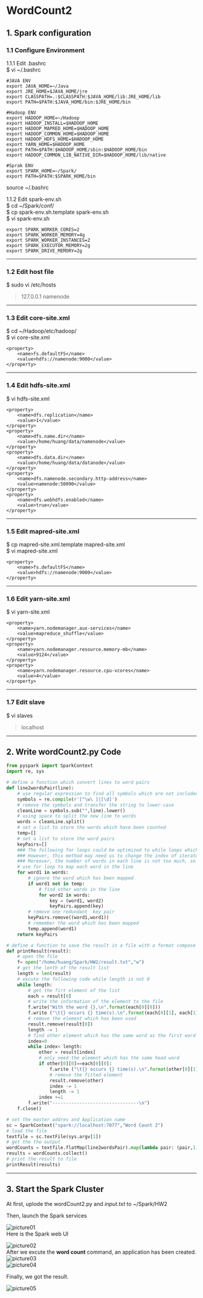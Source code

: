 # WordCount2

## 1. Spark configuration
### 1.1 Configure Environment
1.1.1 Edit .bashrc  
$ vi ~/.bashrc
```
#JAVA ENV
export JAVA_HOME=~/Java
export JRE_HOME=$JAVA_HOME/jre
export CLASSPATH=.:$CLASSPATH:$JAVA_HOME/lib:JRE_HOME/lib
export PATH=$PATH:$JAVA_HOME/bin:$JRE_HOME/bin

#Hadoop ENV
export HADOOP_HOME=~/Hadoop
export HADOOP_INSTALL=$HADOOP_HOME
export HADOOP_MAPRED_HOME=$HADOOP_HOME
export HADOOP_COMMON_HOME=$HADOOP_HOME
export HADOOP_HDFS_HOME=$HADOOP_HOME
export YARN_HOME=$HADOOP_HOME
export PATH=$PATH:$HADOOP_HOME/sbin:$HADOOP_HOME/bin
export HADOOP_COMMON_LIB_NATIVE_DIR=$HADOOP_HOME/lib/native

#Sprak ENV
export SPARK_HOME=~/Spark/
export PATH=$PATH:$SPARK_HOME/bin
```
source ~/.bashrc  

1.1.2 Edit spark-env.sh  
$ cd ~/Spark/conf/  
$ cp spark-env.sh.template spark-env.sh  
$ vi spark-env.sh
```
export SPARK_WORKER_CORES=2
export SPARK_WORKER_MEMORY=4g
export SPARK_WORKER_INSTANCES=2
export SPARK_EXECUTOR_MEMORY=2g
export SPARK_DRIVE_MEMORY=2g
```
***
### 1.2 Edit host file
$ sudo vi /etc/hosts  
>127.0.0.1  namenode

***
### 1.3 Edit core-site.xml
$ cd ~/Hadoop/etc/hadoop/  
$ vi core-site.xml
```
<property>
    <name>fs.defaultFS</name>
    <value>hdfs://namenode:9000</value>
</property>
```

***
### 1.4 Edit hdfs-site.xml
$ vi hdfs-site.xml
```
<property>
    <name>dfs.replication</name>
    <value>1</value>
</property>
<property>
    <name>dfs.name.dir</name>
    <value>/home/huang/data/namenode</value>
</property>
<property>
    <name>dfs.data.dir</name>
    <value>/home/huang/data/datanode</value>
</property>
<property>
    <name>dfs.namenode.secondary.http-address</name>
    <value>namenode:50090</value>
</property>
<property>
    <name>dfs.webhdfs.enabled</name>
    <value>true</value>
</property>
```

***
### 1.5 Edit mapred-site.xml
$ cp mapred-site.xml.template mapred-site.xml  
$ vi mapred-site.xml
```
<property>
    <name>fs.defaultFS</name>
    <value>hdfs://namenode:9000</value>
</property>
```

***
### 1.6 Edit yarn-site.xml
$ vi yarn-site.xml
```
<property>
    <name>yarn.nodemanager.aux-services</name>
    <value>mapreduce_shuffle</value>
</property>
<property>
    <name>yarn.nodemanager.resource.memory-mb</name>
    <value>9124</value>
</property>
<property>
    <name>yarn.nodemanager.resource.cpu-vcores</name>
    <value>4</value>
</property>
```

***
### 1.7 Edit slave
$ vi slaves
>localhost  


***
## 2. Write wordCount2.py Code
```python  
from pyspark import SparkContext
import re, sys

# define a function which convert lines to word pairs
def line2wordsPair(line):
    # use regular expression to find all symbols which are not included in alphabet
    symbols = re.compile(r'[^\w\ ]|[\d]')
    # remove the symbols and transfer the string to lower-case
    cleanLine = symbols.sub("",line).lower()
    # using space to split the new line to words
    words = cleanLine.split()
    # set a list to store the words which have been counted
    temp=[]
    # set a list to store the word pairs
    keyPairs=[]
    ### The following for loops could be optimized to while loops which could delet the words has been mapped
    ### However, this method may need us to change the index of iterator which makes the code looks a little mess
    ### Moreover, the number of words in each line is not too much, so it won't bring too much extra computation
    # use for loop to map each word in the line
    for word1 in words:
        # ignore the word which has been mapped
        if word1 not in temp:
            # find other words in the line
            for word2 in words:
                key = (word1, word2)
                keyPairs.append(key)
        # remove one redundant  key pair
        keyPairs.remove((word1,word1))
        # remember the word which has been mapped
        temp.append(word1)
    return keyPairs

# define a function to save the result in a file with a format compose
def printResult(result):
    # open the file
    f= open("/home/huang/Spark/HW2/result.txt","w")
    # get the lenth of the result list
    length = len(result)
    # excute the following code while length is not 0
    while length:
        # get the firt element of the list
        each = result[0]
        # write the information of the element to the file
        f.write("With the word {},\n".format(each[0][0]))
        f.write ("\t{} occurs {} time(s).\n".format(each[0][1], each[1]))
        # remove the element which has been used
        result.remove(result[0])
        length -= 1
        # find other element which has the same word as the first word of word pair
        index=0
        while index< length:
            other = result[index]
            # only need the element which has the same head word
            if other[0][0]==each[0][0]:
                f.write ("\t{} occurs {} time(s).\n".format(other[0][1], other[1]))
				# remove the fitted element 
                result.remove(other)
                index -= 1
                length -= 1
            index +=1  
        f.write("--------------------------------\n")
    f.close()   

# set the master addres and Application name
sc = SparkContext("spark://localhost:7077","Word Count 2")
# load the file
textfile = sc.textFile(sys.argv[1])
# get the the output
wordCounts = textfile.flatMap(line2wordsPair).map(lambda pair: (pair,1)).reduceByKey(lambda a,b:a+b)
results = wordCounts.collect()
# print the result to file
printResult(results)
```


***
## 3. Start the Spark Cluster
At first, uplode the wordCount2.py and *input.txt* to ~/Spark/HW2


Then, launch the Spark services

![picture01](img/01.png)  
Here is the Spark web UI

![picture02](img/02.png)  
After we excute the **word count** command, an application has been created.
![picture03](img/03.png)  
![picture04](img/04.png)  

Finally, we got the result.

![picture05](img/05.png)  
